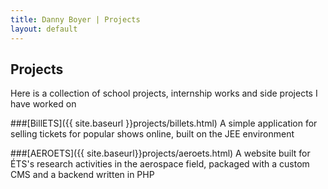 ```yaml
---
title: Danny Boyer | Projects
layout: default
---
```



## Projects

Here is a collection of school projects, internship works and side projects I have worked on



###[BillETS]({{ site.baseurl }}projects/billets.html)
A simple application for selling tickets for popular shows online, built on the JEE environment

###[AEROETS]({{ site.baseurl}}projects/aeroets.html)
A website built for ÉTS's research activities in the aerospace field, packaged with a custom CMS and a backend written in PHP

<!-- * ###[dannyboyer.github.io]({{ site.baseurl }}projects/portfolio.html)
A portfolio built with jekyll and hosted with github pages -->








